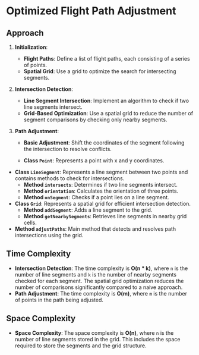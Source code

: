# Optimized Flight Path Adjustment

## Approach

1. **Initialization**:
   - **Flight Paths**: Define a list of flight paths, each consisting of a series of points.
   - **Spatial Grid**: Use a grid to optimize the search for intersecting segments.

2. **Intersection Detection**:
   - **Line Segment Intersection**: Implement an algorithm to check if two line segments intersect.
   - **Grid-Based Optimization**: Use a spatial grid to reduce the number of segment comparisons by checking only nearby segments.

3. **Path Adjustment**:
   - **Basic Adjustment**: Shift the coordinates of the segment following the intersection to resolve conflicts.


   - **Class `Point`**: Represents a point with x and y coordinates.
- **Class `LineSegment`**: Represents a line segment between two points and contains methods to check for intersections.
  - **Method `intersects`**: Determines if two line segments intersect.
  - **Method `orientation`**: Calculates the orientation of three points.
  - **Method `onSegment`**: Checks if a point lies on a line segment.
- **Class `Grid`**: Represents a spatial grid for efficient intersection detection.
  - **Method `addSegment`**: Adds a line segment to the grid.
  - **Method `getNearbySegments`**: Retrieves line segments in nearby grid cells.
- **Method `adjustPaths`**: Main method that detects and resolves path intersections using the grid.


## Time Complexity

- **Intersection Detection**: The time complexity is **O(n * k)**, where `n` is the number of line segments and `k` is the number of nearby segments checked for each segment. The spatial grid optimization reduces the number of comparisons significantly compared to a naive approach.
- **Path Adjustment**: The time complexity is **O(m)**, where `m` is the number of points in the path being adjusted.

## Space Complexity

- **Space Complexity**: The space complexity is **O(n)**, where `n` is the number of line segments stored in the grid. This includes the space required to store the segments and the grid structure.
